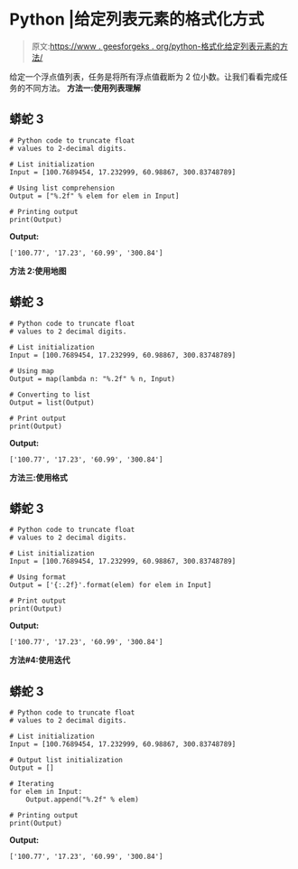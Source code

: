 # Python |给定列表元素的格式化方式

> 原文:[https://www . geesforgeks . org/python-格式化给定列表元素的方法/](https://www.geeksforgeeks.org/python-ways-to-format-elements-of-given-list/)

给定一个浮点值列表，任务是将所有浮点值截断为 2 位小数。让我们看看完成任务的不同方法。
**方法一:使用列表理解**

## 蟒蛇 3

```
# Python code to truncate float
# values to 2-decimal digits.

# List initialization
Input = [100.7689454, 17.232999, 60.98867, 300.83748789]

# Using list comprehension
Output = ["%.2f" % elem for elem in Input]

# Printing output
print(Output)
```

**Output:** 

```
['100.77', '17.23', '60.99', '300.84']
```

**方法 2:使用地图**

## 蟒蛇 3

```
# Python code to truncate float
# values to 2 decimal digits.

# List initialization
Input = [100.7689454, 17.232999, 60.98867, 300.83748789]

# Using map
Output = map(lambda n: "%.2f" % n, Input)

# Converting to list
Output = list(Output)

# Print output
print(Output)
```

**Output:** 

```
['100.77', '17.23', '60.99', '300.84']
```

**方法三:使用格式**

## 蟒蛇 3

```
# Python code to truncate float
# values to 2 decimal digits.

# List initialization
Input = [100.7689454, 17.232999, 60.98867, 300.83748789]

# Using format
Output = ['{:.2f}'.format(elem) for elem in Input]

# Print output
print(Output)
```

**Output:** 

```
['100.77', '17.23', '60.99', '300.84']
```

**方法#4:使用迭代**

## 蟒蛇 3

```
# Python code to truncate float
# values to 2 decimal digits.

# List initialization
Input = [100.7689454, 17.232999, 60.98867, 300.83748789]

# Output list initialization
Output = []

# Iterating
for elem in Input:
    Output.append("%.2f" % elem)

# Printing output
print(Output)
```

**Output:** 

```
['100.77', '17.23', '60.99', '300.84']
```
